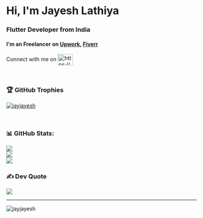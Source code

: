 &nbsp;

<h1 align="left">Hi, I'm Jayesh Lathiya</h1> 
<h3 align="left">Flutter Developer from India</h3>

#### I'm an Freelancer on [Upwork](https://www.upwork.com/freelancers/~01eea2dd754df9be15?mp_source=share), [Fiverr](https://www.fiverr.com/jayeshlathiya/) 


<p <h3 align="left">Connect with me on</h3> 
<a href="https://www.linkedin.com/in/jayesh-lathiya/" target="blank"><img align="center" src="https://raw.githubusercontent.com/rahuldkjain/github-profile-readme-generator/master/src/images/icons/Social/linked-in-alt.svg" alt="https://www.linkedin.com/in/jayesh-lathiya/" height="30" width="40" /></a>
</p>

&nbsp;

### 🏆 GitHub Trophies 
<p align="left"> <a href="https://github.com/ryo-ma/github-profile-trophy"><img src="https://github-profile-trophy.vercel.app/?username=jayjayesh&theme=onedark" alt="jayjayesh" /></a> </p>


&nbsp;


### 📊 GitHub Stats:
![](https://github-readme-stats.vercel.app/api?username=jayjayesh&theme=dark&hide_border=false&include_all_commits=true&count_private=true)<br/> 
![](https://github-readme-streak-stats.herokuapp.com/?user=jayjayesh&theme=dark&hide_border=false)<br/> 
![](https://github-readme-stats.vercel.app/api/top-langs/?username=jayjayesh&theme=dark&hide_border=false&include_all_commits=true&count_private=true&layout=compact) 


### ✍️ Dev Quote
![](https://quotes-github-readme.vercel.app/api?type=horizontal&theme=radical)

---

<p align="left"> <img src="https://komarev.com/ghpvc/?username=jayjayesh&theme=dark&label=Profile%20views&color=0e75b6&style=flat" alt="jayjayesh" /> </p>

&nbsp;
&nbsp;
&nbsp;
